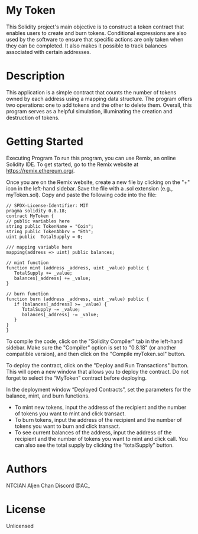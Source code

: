 # My Token
This Solidity project's main objective is to construct a token contract that enables users to create and burn tokens. Conditional expressions are also used by the software to ensure that specific actions are only taken when they can be completed. It also makes it possible to track balances associated with certain addresses.


# Description
This application is a simple contract that counts the number of tokens owned by each address using a mapping data structure. The program offers two operations: one to add tokens and the other to delete them. Overall, this program serves as a helpful simulation, illuminating the creation and destruction of tokens.


# Getting Started
Executing Program
To run this program, you can use Remix, an online Solidity IDE. To get started, go to the Remix website at https://remix.ethereum.org/.

Once you are on the Remix website, create a new file by clicking on the "+" icon in the left-hand sidebar. Save the file with a .sol extension (e.g., myToken.sol). Copy and paste the following code into the file:


    // SPDX-License-Identifier: MIT
    pragma solidity 0.8.18;
    contract MyToken {
    // public variables here
    string public TokenName = "Coin";
    string public TokenAbbrv = "Eth";
    uint public  TotalSupply = 0;

    /// mapping variable here
    mapping(address => uint) public balances;
     
    // mint function
    function mint (address _address, uint _value) public {
       TotalSupply += _value;
       balances[_address] += _value;
    }
    
    // burn function
    function burn (address _address, uint _value) public {
       if (balances[_address] >= _value) {
          TotalSupply -= _value;
          balances[_address] -= _value;
       }
    }
    }
    
    
  To compile the code, click on the "Solidity Compiler" tab in the left-hand sidebar. Make sure the "Compiler" option is set to "0.8.18" (or another compatible version), and then click on the "Compile myToken.sol" button.

To deploy the contract, click on the "Deploy and Run Transactions" button. This will open a new window that allows you to deploy the contract. Do not forget to select the “MyToken” contract before deploying.

In the deployment window “Deployed Contracts”, set the parameters for the balance, mint, and burn functions.

* To mint new tokens, input the address of the recipient and the number of tokens you want to mint and click transact.
* To burn tokens, input the address of the recipient and the number of tokens you want to burn and click transact.
* To see current balances of the address, input the address of the recipient and the number of tokens you want to mint and click call. You can also see the total supply by clicking the “totalSupply” button.


# Authors
NTCIAN Aljen Chan
Discord @AC_


# License
Unlicensed
